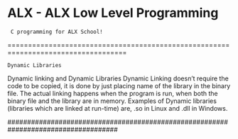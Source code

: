 ALX - ALX Low Level Programming
===========================
     C programming for ALX School!
===================================================================================

	Dynamic Libraries
	
Dynamic linking and Dynamic Libraries Dynamic Linking doesn’t require the code to be copied, it is done by just placing name of the library in the binary file. The actual linking happens when the program is run, when both the binary file and the library are in memory. Examples of Dynamic libraries (libraries which are linked at run-time) are, .so in Linux and .dll in Windows.

####################################################################################
